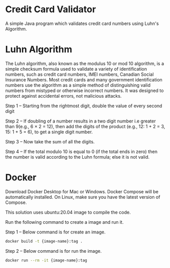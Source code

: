
# Credit Card Validator

A simple Java program which validates credit card numbers using Luhn's Algorithm.

# Luhn Algorithm

The Luhn algorithm, also known as the modulus 10 or mod 10 algorithm, is a simple checksum formula used to validate a variety of identification numbers, such as credit card numbers, IMEI numbers, Canadian Social Insurance Numbers. Most credit cards and many government identification numbers use the algorithm as a simple method of distinguishing valid numbers from mistyped or otherwise incorrect numbers. It was designed to protect against accidental errors, not malicious attacks.

Step 1 – Starting from the rightmost digit, double the value of every second digit

Step 2 – If doubling of a number results in a two digit number i.e greater than 9(e.g., 6 × 2 = 12), then add the digits of the product (e.g., 12: 1 + 2 = 3, 15: 1 + 5 = 6), to get a single digit number. 

Step 3 – Now take the sum of all the digits.

Step 4 – If the total modulo 10 is equal to 0 (if the total ends in zero) then the number is valid according to the Luhn formula; else it is not valid.


# Docker

Download Docker Desktop for Mac or Windows. Docker Compose will be automatically installed. On Linux, make sure you have the latest version of Compose.

This solution uses ubuntu:20.04 image to compile the code.

Run the following command to create a image and run it.

Step 1 – Below command is for create an image. 
```bash
docker build -t {image-name}:tag .
```
Step 2 – Below command is for run the image.

```bash
docker run --rm -it {image-name}:tag
```
